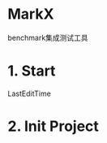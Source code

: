 <!--
 * @Author: Ning Li
 * @Date: 2022-07-13 14:09:39
 * @LastEditors: liningjnu@gmail.com
 * @LastEditTime: 2022-07-13 15:36:58
 * @Description: 
-->
# MarkX
benchmark集成测试工具

# 1. Start  
LastEditTime

# 2. Init Project  